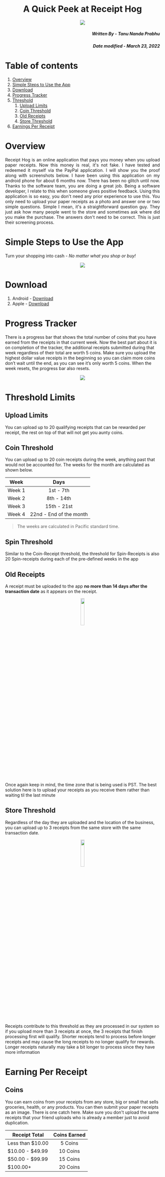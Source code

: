 <h1 align = "center"> A Quick Peek at Receipt Hog</h1> 

<p align = "center">
  <img src = "https://github.com/Tanu-N-Prabhu/Receipt-Hog/blob/main/Img/unnamed%20(1).png">
</p>

<h5 align = "right">Written By - <i>Tanu Nanda Prabhu</i></h5>
<h5 align = "right">Date modified - <i>March 23, 2022</i></h5>


# Table of contents
1. [Overview](#overview)
2. [Simple Steps to Use the App](#steps1)
3. [Download](#download)
4. [Progress Tracker](#tracker)
5. [Threshold](#threshold)
    1. [Upload Limits](#upload)
    2. [Coin Threshold](#coin)
    3. [Old Receipts](#old)
    4. [Store Threshold](#store)
6. [Earnings Per Receipt](#earnings)



# Overview <a name="overview"></a>
<p align = "justify">Receipt Hog is an online application that pays you money when you upload paper receipts. Now this money is real, it's not fake. I have tested and redeemed it myself via the PayPal application. I will show you the proof along with screenshots below. I have been using this application on my android phone for about 6 months now. There has been no glitch until now. Thanks to the software team, you are doing a great job. Being a software developer, I relate to this when someone gives positive feedback. Using this application is so easy, you don't need any prior experience to use this. You only need to upload your paper receipts as a photo and answer one or two simple questions. Simple I mean, it's a straightforward question guy. They just ask how many people went to the store and sometimes ask where did you make the purchase. The answers don't need to be correct. This is just their screening process. </p>

# Simple Steps to Use the App <a name= "steps1"></a>
Turn your shopping into cash - <i>No matter what you shop or buy!</i>

<p align = "center">
  <img src = "https://github.com/Tanu-N-Prabhu/Receipt-Hog/blob/main/Img/table1Steps.PNG">
</p>

# Download <a name= "download"></a>

1. Android - [Download](https://play.google.com/store/apps/details?id=com.infoscout.receipthog&hl=en_CA&gl=US)
2. Apple - [Download](https://apps.apple.com/us/app/receipt-hog-shopping-rewards/id525373618)

# Progress Tracker <a name= "tracker"></a>

There is a progress bar that shows the total number of coins that you have earned from the receipts in that current week. Now the best part about it is on completion of the tracker, the additional receipts submitted during that week regardless of their total are worth 5 coins. Make sure you upload the highest dollar value receipts in the beginning so you can claim more coins don’t wait until the end, as you can see it’s only worth 5 coins. When the week resets, the progress bar also resets. 

<p align = "center">
  <img src = "https://github.com/Tanu-N-Prabhu/Receipt-Hog/blob/main/Img/snap2.PNG">
</p>


# Threshold Limits <a name= "threshold"></a>
## Upload Limits <a name="upload"></a>
You can upload up to 20 qualifying receipts that can be rewarded per receipt, the rest on top of that will not get you aunty coins. 

## Coin Threshold <a name= "coin"></a>
You can upload up to 20 coin receipts during the week, anything past that would not be accounted for. The weeks for the month are calculated as shown below.

| Week   | Days      | 
|----------|:-------------:|
| Week 1 | 1st - 7th |
| Week 2 | 8th - 14th |
| Week 3 | 15th - 21st |
| Week 4 | 22nd - End of the month |

> The weeks are calculated in Pacific standard time.

## Spin Threshold <a name= "spin"></a>
Similar to the Coin-Receipt threshold, the threshold for Spin-Receipts is also 20 Spin-receipts during each of the pre-defined weeks in the app

## Old Receipts <a name= "old"></a>
A receipt must be uploaded to the app **no more than 14 days after the transaction date** as it appears on the receipt.

<p align = "center">
  <img src = "https://github.com/Tanu-N-Prabhu/Receipt-Hog/blob/main/Img/Screenshot_20230321-085043.jpg" width="15%">
</p>

Once again keep in mind, the time zone that is being used is PST. The best solution here is to upload your receipts as you receive them rather than waiting til the last minute

## Store Threshold <a name= "store"></a>

Regardless of the day they are uploaded and the location of the business, you can upload up to 3 receipts from the same store with the same transaction date.  

<p align = "center">
  <img src = "https://github.com/Tanu-N-Prabhu/Receipt-Hog/blob/main/Img/Screenshot_20230321-083619.jpg" width="15%">
</p>

Receipts contribute to this threshold as they are processed in our system so if you upload more than 3 receipts at once, the 3 receipts that finish processing first will qualify. Shorter receipts tend to process before longer receipts and may cause the long receipts to no longer qualify for rewards. Longer receipts naturally may take a bit longer to process since they have more information


# Earning Per Receipt <a name= "earnings"></a>

## Coins <a name= "coins2"></a>

You can earn coins from your receipts from any store, big or small that sells groceries, health, or any products. You can then submit your paper receipts as an image. There is one catch here. Make sure you don't upload the same receipts that your friend uploads who is already a member just to avoid duplication. 

| Receipt Total   |      Coins Earned      | 
|----------|:-------------:|
| Less than $10.00 | 5 Coins |
| $10.00 - $49.99 | 10 Coins |
| $50.00 - $99.99  | 15 Coins |
| $100.00+ | 20 Coins |

  
